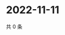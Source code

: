 # 2022-11-11

共 0 条

<!-- BEGIN WEIBO -->
<!-- 最后更新时间 Fri Nov 11 2022 21:41:16 GMT+0800 (China Standard Time) -->

<!-- END WEIBO -->

